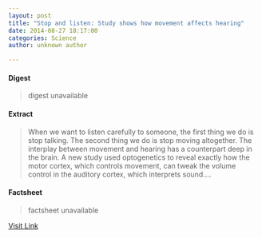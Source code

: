 ```yaml
---
layout: post
title: "Stop and listen: Study shows how movement affects hearing"
date: 2014-08-27 18:17:00
categories: Science
author: unknown author

---
```



#### Digest
>digest unavailable

#### Extract
>When we want to listen carefully to someone, the first thing we do is stop talking. The second thing we do is stop moving altogether. The interplay between movement and hearing has a counterpart deep in the brain. A new study used optogenetics to reveal exactly how the motor cortex, which controls movement, can tweak the volume control in the auditory cortex, which interprets sound....

#### Factsheet
>factsheet unavailable

[Visit Link](http://feeds.sciencedaily.com/~r/sciencedaily/~3/mgPV_B83mrU/140827141700.htm)


